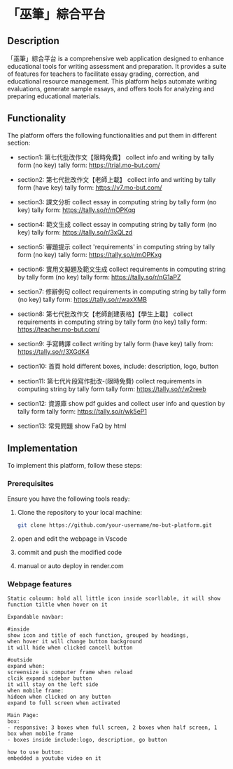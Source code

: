 # 「巫筆」綜合平台

## Description

「巫筆」綜合平台 is a comprehensive web application designed to enhance educational tools for writing assessment and preparation. It provides a suite of features for teachers to facilitate essay grading, correction, and educational resource management. This platform helps automate writing evaluations, generate sample essays, and offers tools for analyzing and preparing educational materials.

## Functionality

The platform offers the following functionalities and put them in different section:

- section1: 第七代批改作文【限時免費】
    collect info and writing by tally form (no key)
    tally form: https://trial.mo-but.com/

- section2: 第七代批改作文【老師上載】
    collect info and writing by tally form (have key)
    tally form: https://v7.mo-but.com/

- section3: 課文分析
    collect essay in computing string by tally form (no key)
    tally form: https://tally.so/r/mOPKqg

- section4: 範文生成
    collect essay in computing string by tally form (no key)
    tally form: https://tally.so/r/3xQLzd

- section5: 審題提示
    collect 'requirements' in computing string by tally form (no key)
    tally form: https://tally.so/r/mOPKxg

- section6: 實用文擬題及範文生成
    collect requirements in computing string by tally form (no key)
    tally form: https://tally.so/r/nG1aPZ

- section7: 修辭例句
    collect requirements in computing string by tally form (no key)
    tally form: https://tally.so/r/waxXMB

- section8: 第七代批改作文【老師創建表格】【學生上載】
    collect requirements in computing string by tally form (no key)
    tally form: https://teacher.mo-but.com/

- section9: 手寫轉譯
    collect writing by tally form (have key)
    tally from: https://tally.so/r/3XGdK4

- section10: 首頁
    hold different boxes, include: description, logo, button

- section11: 第七代片段寫作批改-(限時免費)
    collect requirements in computing string by tally form
    tally form: https://tally.so/r/w2reeb

- section12: 資源庫
    show pdf guides and collect user info and question by tally form
    tally form: https://tally.so/r/wk5eP1

- section13: 常見問題
    show FaQ by html

## Implementation

To implement this platform, follow these steps:

### Prerequisites

Ensure you have the following tools ready:

1. Clone the repository to your local machine:
   ```bash
   git clone https://github.com/your-username/mo-but-platform.git
   ```
2. open and edit the webpage in Vscode

3. commit and push the modified code

4. manual or auto deploy in render.com

### Webpage features

    Static coloumn: hold all little icon inside scorllable, it will show function tiltle when hover on it

    Expandable navbar: 
    
    #inside
    show icon and title of each function, grouped by headings,
    when hover it will change button background
    it will hide when clicked cancell button
    
    #outside
    expand when: 
    screensize is computer frame when reload
    clcik expand sidebar button
    it will stay on the left side
    when mobile frame: 
    hideen when clicked on any button
    expand to full screen when activated

    Main Page:
    box:
    - responsive: 3 boxes when full screen, 2 boxes when half screen, 1 box when mobile frame
    - boxes inside include:logo, description, go button
    
    how to use button:
    embedded a youtube video on it




